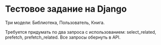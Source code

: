 # Тестовое задание на Django

Три модели: Библиотека, Пользователь, Книга. 

Требуется придумать по два запроса с использованием: select_related, prefetch, prefetch_related. Все запросы обернуть в API.
